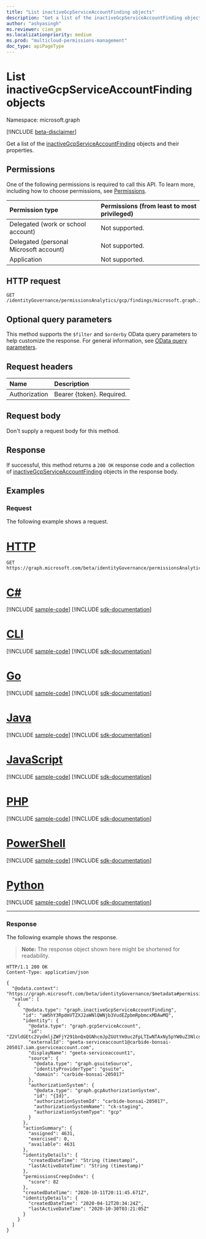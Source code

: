 ```yaml
---
title: "List inactiveGcpServiceAccountFinding objects"
description: "Get a list of the inactiveGcpServiceAccountFinding objects and their properties."
author: "ashyasingh"
ms.reviewer: ciem_pm
ms.localizationpriority: medium
ms.prod: "multicloud-permissions-management"
doc_type: apiPageType
---
```


# List inactiveGcpServiceAccountFinding objects
Namespace: microsoft.graph

[!INCLUDE [beta-disclaimer](../../includes/beta-disclaimer.md)]

Get a list of the [inactiveGcpServiceAccountFinding](../resources/inactivegcpserviceaccountfinding.md) objects and their properties.

## Permissions
One of the following permissions is required to call this API. To learn more, including how to choose permissions, see [Permissions](/graph/permissions-reference).

|Permission type|Permissions (from least to most privileged)|
|:---|:---|
|Delegated (work or school account)|Not supported.|
|Delegated (personal Microsoft account)|Not supported.|
|Application|Not supported.|

## HTTP request

<!-- {
  "blockType": "ignored"
}
-->
```http
GET /identityGovernance/permissionsAnalytics/gcp/findings/microsoft.graph.inactiveGcpServiceAccountFinding
```

## Optional query parameters
This method supports the `$filter` and `$orderby` OData query parameters to help customize the response. For general information, see [OData query parameters](/graph/query-parameters).

## Request headers
|Name|Description|
|:---|:---|
|Authorization|Bearer {token}. Required.|

## Request body
Don't supply a request body for this method.

## Response

If successful, this method returns a `200 OK` response code and a collection of [inactiveGcpServiceAccountFinding](../resources/inactivegcpserviceaccountfinding.md) objects in the response body.


## Examples

### Request
The following example shows a request.
# [HTTP](#tab/http)
<!-- {
  "blockType": "request",
  "name": "list_inactivegcpserviceaccountfinding"
}
-->
``` http
GET https://graph.microsoft.com/beta/identityGovernance/permissionsAnalytics/gcp/findings/microsoft.graph.inactiveGcpServiceAccountFinding
```

# [C#](#tab/csharp)
[!INCLUDE [sample-code](../includes/snippets/csharp/list-inactivegcpserviceaccountfinding-csharp-snippets.md)]
[!INCLUDE [sdk-documentation](../includes/snippets/snippets-sdk-documentation-link.md)]

# [CLI](#tab/cli)
[!INCLUDE [sample-code](../includes/snippets/cli/list-inactivegcpserviceaccountfinding-cli-snippets.md)]
[!INCLUDE [sdk-documentation](../includes/snippets/snippets-sdk-documentation-link.md)]

# [Go](#tab/go)
[!INCLUDE [sample-code](../includes/snippets/go/list-inactivegcpserviceaccountfinding-go-snippets.md)]
[!INCLUDE [sdk-documentation](../includes/snippets/snippets-sdk-documentation-link.md)]

# [Java](#tab/java)
[!INCLUDE [sample-code](../includes/snippets/java/list-inactivegcpserviceaccountfinding-java-snippets.md)]
[!INCLUDE [sdk-documentation](../includes/snippets/snippets-sdk-documentation-link.md)]

# [JavaScript](#tab/javascript)
[!INCLUDE [sample-code](../includes/snippets/javascript/list-inactivegcpserviceaccountfinding-javascript-snippets.md)]
[!INCLUDE [sdk-documentation](../includes/snippets/snippets-sdk-documentation-link.md)]

# [PHP](#tab/php)
[!INCLUDE [sample-code](../includes/snippets/php/list-inactivegcpserviceaccountfinding-php-snippets.md)]
[!INCLUDE [sdk-documentation](../includes/snippets/snippets-sdk-documentation-link.md)]

# [PowerShell](#tab/powershell)
[!INCLUDE [sample-code](../includes/snippets/powershell/list-inactivegcpserviceaccountfinding-powershell-snippets.md)]
[!INCLUDE [sdk-documentation](../includes/snippets/snippets-sdk-documentation-link.md)]

# [Python](#tab/python)
[!INCLUDE [sample-code](../includes/snippets/python/list-inactivegcpserviceaccountfinding-python-snippets.md)]
[!INCLUDE [sdk-documentation](../includes/snippets/snippets-sdk-documentation-link.md)]

---

### Response
The following example shows the response.
>**Note:** The response object shown here might be shortened for readability.
<!-- {
  "blockType": "response",
  "truncated": true,
  "@odata.type": "Collection(microsoft.graph.inactiveGcpServiceAccountFinding)"
}
-->
``` http
HTTP/1.1 200 OK
Content-Type: application/json

{
  "@odata.context": "https://graph.microsoft.com/beta/identityGovernance/$metadata#permissionsAnalytics/gcp/findings/microsoft.graph.inactiveGcpServiceAccountFinding",
  "value": [
    {
      "@odata.type": "graph.inactiveGcpServiceAccountFinding",
      "id": "aW5hY3RpdmVTZXJ2aWNlQWNjb3VudEZpbmRpbmcxMDAwMQ",
      "identity": {
        "@odata.type": "graph.gcpServiceAccount",
        "id": "Z2VldGEtc2VydmljZWFjY291bnQxQGNhcmJpZGUtYm9uc2FpLTIwNTAxNy5pYW0uZ3NlcnZpY2VhY2NvdW50LmNvbQ==",
        "externalId": "geeta-serviceaccount1@carbide-bonsai-205017.iam.gserviceaccount.com",
        "displayName": "geeta-serviceaccount1",
        "source": {
          "@odata.type": "graph.gsuiteSource",
          "identityProviderType": "gsuite",
          "domain": "carbide-bonsai-205017"
        },
        "authorizationSystem": {
          "@odata.type": "graph.gcpAuthorizationSystem",
          "id": "{Id}",
          "authorizationSystemId": "carbide-bonsai-205017",
          "authorizationSystemName": "ck-staging",
          "authorizationSystemType": "gcp"
        }
      },
      "actionSummary": {
        "assigned": 4631,
        "exercised": 0,
        "available": 4631
      },
      "identityDetails": {
        "createdDateTime": "String (timestamp)",
        "lastActiveDateTime": "String (timestamp)"
      },
      "permissionsCreepIndex": {
        "score": 82
      },
      "createdDateTime": "2020-10-11T20:11:45.671Z",
      "identityDetails": {
        "createdDateTime": "2020-04-12T20:34:24Z",
        "lastActiveDateTime": "2020-10-30T03:21:05Z"
      }
    }
  ]
}
```
